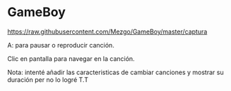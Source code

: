 # GameBoy

https://raw.githubusercontent.com/Mezgo/GameBoy/master/captura

A: para pausar o reproducir canción.

Clic en pantalla para navegar en la canción.



Nota: intenté añadir las caracteristicas de cambiar canciones y mostrar su duración per no lo logré T.T

